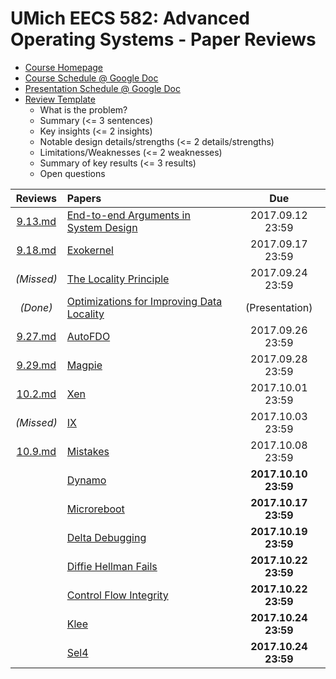UMich EECS 582: Advanced Operating Systems - Paper Reviews
===

- [Course Homepage](http://www.bariskasikci.org/teaching/)
- [Course Schedule @ Google Doc](https://docs.google.com/document/d/1ivyY0K5SXft3vrOkL1QTNoZJ7xTQMHC0Zp9hZpTFtpU/edit)
- [Presentation Schedule @ Google Doc](https://docs.google.com/spreadsheets/d/1XJ6rnuWLzc6sWUi0Vmfnovfs01Z1cesq1JLehf5GCow/edit)
- [Review Template](https://gist.github.com/kasikci/49e7107dfdee281d6f6450b132555550)
    - What is the problem?
    - Summary (<= 3 sentences)
    - Key insights (<= 2 insights)
    - Notable design details/strengths (<= 2 details/strengths)
    - Limitations/Weaknesses (<= 2 weaknesses)
    - Summary of key results (<= 3 results)
    - Open questions

| Reviews | Papers | Due |
|:-------:|:-------|:---:|
|[9.13.md](https://github.com/h1994st/EECS-582-Reviews/blob/master/9.13.md)|[End-to-end Arguments in System Design](http://web.eecs.umich.edu/~barisk/teaching/eecs582/end-to-end.pdf)|2017.09.12 23:59|
|[9.18.md](https://github.com/h1994st/EECS-582-Reviews/blob/master/9.18.md)|[Exokernel](http://web.eecs.umich.edu/~barisk/teaching/eecs582/exokernel.pdf)|2017.09.17 23:59|
|_(Missed)_|[The Locality Principle](http://web.eecs.umich.edu/~barisk/teaching/eecs582/locality.pdf)|2017.09.24 23:59|
|_(Done)_|[Optimizations for Improving Data Locality](http://web.eecs.umich.edu/~barisk/teaching/eecs582/compiler-optimizations-locality.pdf)|(Presentation)|
|[9.27.md](https://github.com/h1994st/EECS-582-Reviews/blob/master/9.27.md)|[AutoFDO](http://web.eecs.umich.edu/~barisk/teaching/eecs582/autofdo.pdf)|2017.09.26 23:59|
|[9.29.md](https://github.com/h1994st/EECS-582-Reviews/blob/master/9.29.md)|[Magpie](http://web.eecs.umich.edu/~barisk/teaching/eecs582/magpie.pdf)|2017.09.28 23:59|
|[10.2.md](https://github.com/h1994st/EECS-582-Reviews/blob/master/10.2.md)|[Xen](http://web.eecs.umich.edu/~barisk/teaching/eecs582/xen.pdf)|2017.10.01 23:59|
|_(Missed)_|[IX](http://web.eecs.umich.edu/~barisk/teaching/eecs582/ix.pdf)|2017.10.03 23:59|
|[10.9.md](https://github.com/h1994st/EECS-582-Reviews/blob/master/10.9.md)|[Mistakes](http://web.eecs.umich.edu/~barisk/teaching/eecs582/learning-from-mistakes.pdf)|2017.10.08 23:59|
||[Dynamo](http://web.eecs.umich.edu/~barisk/teaching/eecs582/dynamo.pdf)|__2017.10.10 23:59__|
||[Microreboot](http://web.eecs.umich.edu/~barisk/teaching/eecs582/microreboot.pdf)|__2017.10.17 23:59__|
||[Delta Debugging](http://web.eecs.umich.edu/~barisk/teaching/eecs582/delta-debugging.pdf)|__2017.10.19 23:59__|
||[Diffie Hellman Fails](http://web.eecs.umich.edu/~barisk/teaching/eecs582/diffie-hellman-fail.pdf)|__2017.10.22 23:59__|
||[Control Flow Integrity](http://web.eecs.umich.edu/~barisk/teaching/eecs582/cfi.pdf)|__2017.10.22 23:59__|
||[Klee](http://web.eecs.umich.edu/~barisk/teaching/eecs582/klee.pdf)|__2017.10.24 23:59__|
||[Sel4](http://web.eecs.umich.edu/~barisk/teaching/eecs582/sel4.pdf)|__2017.10.24 23:59__|
